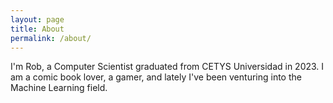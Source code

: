 ```yaml
---
layout: page
title: About
permalink: /about/
---
```


I'm Rob, a Computer Scientist graduated from CETYS Universidad in 2023. I am a comic book lover, a gamer, and lately I've been venturing into the Machine Learning field.
